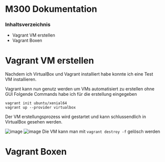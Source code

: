 # M300 Dokumentation
### Inhaltsverzeichnis

* Vagrant VM erstellen
* Vagrant Boxen


# Vagrant VM erstellen
Nachdem ich VirtualBox und Vagrant installiert habe konnte ich eine Test VM installieren.

Vagrant kann nun genutz werden um VMs automatisiert zu erstellen ohne GUI
Folgende Commands habe ich für die erstellung eingegeben
```
vagrant init ubuntu/xenial64
vagrant up --provider virtualbox
```
Der VM erstellungsprozess wird gestartet und kann schlussendlich in VirtualBox gesehen werden.

![image](https://user-images.githubusercontent.com/125886316/223126175-f47f51b7-c675-4b6f-afc2-386e0dca97f0.png)
![image](https://user-images.githubusercontent.com/125886316/223127055-7e4ac42f-1a55-46fd-974a-ab8af3143aa9.png)
Die VM kann man mit ```vagrant destroy -f``` gelösch werden 




# Vagrant Boxen




